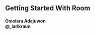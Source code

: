 ## Getting Started With <span class="accent">Room</span>
#### <span class="byline">Omolara Adejuwon <br> @_larikraun</span>


